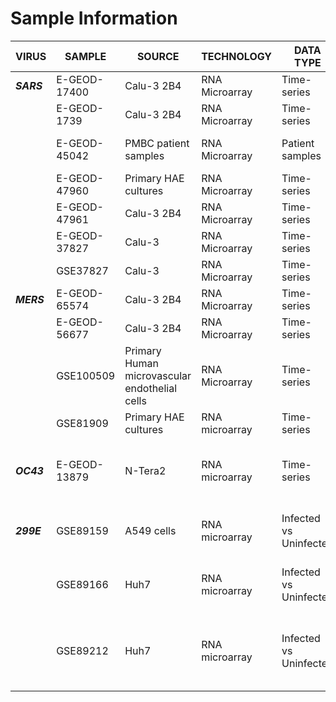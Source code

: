 

# Sample Information

| VIRUS  |  SAMPLE    | SOURCE               | TECHNOLOGY     | DATA TYPE       | TISSUE OF ORIGIN | SPECIES        | REPLICATES         | DESCRIPTION                             |  
|--------|------------|----------------------|----------------|-----------------|------------------|----------------|--------------------|-----------------------------------------|
|**_SARS_**|E-GEOD-17400| Calu-3 2B4           | RNA Microarray | Time-series     | T Cell Hybridoma | *Homo sapiens* | 3 bio              | 12,24,48 hpi & mock                     |
|          |E-GEOD-1739 | Calu-3 2B4           | RNA Microarray | Time-series     | T Cell Hybridoma | *Homo sapiens* | 3 bio              | 0,3,7,12,18,24 hpi & mock               |
|          |E-GEOD-45042| PMBC patient samples | RNA Microarray | Patient samples | Blood (PBMCs)    | *Homo sapiens* | 4 bio normal, 10 bio SARS   | Blood PBMCs sequenced                   |
|          |E-GEOD-47960| Primary HAE cultures | RNA Microarray | Time-series     | Airway Epithelia | *Homo sapiens* | 3 bio                 | 0,12,24,36,48,60,72,84,96 hpi, mock     |
|          |E-GEOD-47961| Calu-3 2B4           | RNA Microarray | Time-series     | T-Cell Hybridoma | *Homo sapiens* | 3 bio                 | 0,3,7,12,24,30,36,48,54,60,72 hpi, mock |
|          |E-GEOD-37827| Calu-3               | RNA Microarray | Time-series     | T Cell Hybridoma | *Homo sapiens* | 3 bio                  | 0,7,12,24,30,36,48,54,60,72 hpi, mock   |
|          |GSE37827| Calu-3      | RNA Microarray | Time-series | T Cell Hybridoma | *Homo sapiens* | 3 bio | 0,7,12,24,30,36,48,54,60,72 hpi, mock
|**_MERS_**|E-GEOD-65574| Calu-3 2B4           | RNA Microarray | Time-series   | T-Cell Hybridoma | *Homo sapiens* | 3 bio               | 0,7,12,24 hpi & mock                    |
|          |E-GEOD-56677    | Calu-3 2B4       | RNA Microarray | Time-series   | T-cell Hybridoma | *Homo sapiens* | 3 bio                 | 0,3,7,12,18,24 hpi & mock               |
|          |GSE100509       | Primary Human microvascular endothelial cells | RNA Microarray | Time-series | Primary HME cell cultures | *Homo sapiens* | 3 bio    | 0,12,24,36,48 hpi & mock            |
|          |GSE81909   | Primary HAE cultures  | RNA microarray | Time-series | Airway Epithelia |*Homo sapiens* |  3 bio    | 0,12,24,36,48 hpi & mock            |
|**_OC43_**|E-GEOD-13879| N-Tera2 | RNA microarray | Time-series | N-Tera2 differentiated human neuronal cell model | *Homo sapiens* | 2 bio, 2 tech | 24,48,72 hpi & mock |
|**_299E_**|GSE89159    |A549 cells | RNA microarray | Infected vs Uninfected | Lung epithelial carcinoma cells | *Homo sapiens* | 1 bio  | 16, 24, 48 hpi, wt & heat-inactivated mock, 1 untreated mock, 1 IL-1 positive control |
|          |GSE89166    |Huh7   | RNA microarray     | Infected vs Uninfected | Human hepatoma carcinoma cells | *Homo sapiens* | 2 bio  | Infected wt, heat-inactivated, mock, IL-1 positive (1hr incubation) control |
|          |GSE89212    |Huh7   | RNA microarray     | Infected vs Uninfected | Human hepatoma carcinoma cells | *Homo sapiens* | 1 bio | Infected vs Uninfected, IL-1 positive (1hr incubation) control, various Abs (ie H3K27ac, H3K36ac, H3K4me1, H4K5ac, p(S5) PolII, p65, Input) |
